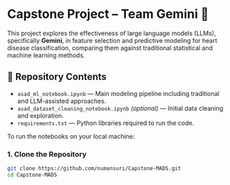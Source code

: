 # Capstone Project – Team Gemini 💫

This project explores the effectiveness of large language models (LLMs), specifically **Gemini**, in feature selection and predictive modeling for heart disease classification, comparing them against traditional statistical and machine learning methods.

## 📁 Repository Contents

- `asad_ml_notebook.ipynb` — Main modeling pipeline including traditional and LLM-assisted approaches.
- `asad_dataset_cleaning_notebook.ipynb` *(optional)* — Initial data cleaning and exploration.
- `requirements.txt` — Python libraries required to run the code.

To run the notebooks on your local machine:

### 1. Clone the Repository

```bash
git clone https://github.com/numansuri/Capstone-MADS.git
cd Capstone-MADS
